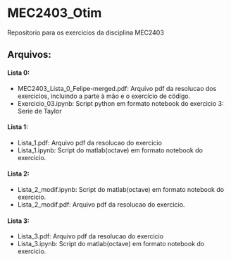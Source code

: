 # MEC2403_Otim
Repositorio para os exercicios da disciplina MEC2403

## Arquivos:

#### Lista 0:

- MEC2403_Lista_0_Felipe-merged.pdf: Arquivo pdf da resolucao dos exercicios, incluindo a parte à mão e o exercício de código.
- Exercicio_03.ipynb: Script python em formato notebook do exercicio 3: Serie de Taylor

#### Lista 1:

- Lista_1.pdf: Arquivo pdf da resolucao do exercicio
- Lista_1.ipynb: Script do matlab(octave) em formato notebook do exercicio.

#### Lista 2:

- Lista_2_modif.ipynb: Script do matlab(octave) em formato notebook do exercicio.
- Lista_2_modif.pdf: Arquivo pdf da resolucao do exercicio.

#### Lista 3:

- Lista_3.pdf: Arquivo pdf da resolucao do exercicio
- Lista_3.ipynb: Script do matlab(octave) em formato notebook do exercicio.
